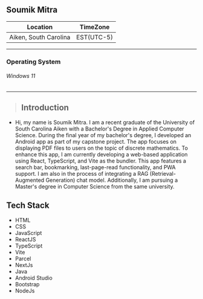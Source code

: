 ## Soumik Mitra

Location                  |   TimeZone
--------                  |   --------
 Aiken, South Carolina    |   EST(UTC-5)

***

### Operating System
###### Windows 11

***

> ## Introduction

* Hi, my name is Soumik Mitra. I am a recent graduate of the University of South Carolina Aiken with a Bachelor's Degree in Applied Computer Science. During the final year of my bachelor's degree, I developed an Android app as part of my capstone project. The app focuses on displaying PDF files to users on the topic of discrete mathematics. To enhance this app, I am currently developing a web-based application using React, TypeScript, and Vite as the bundler. This app features a search bar, bookmarking, last-page-read functionality, and PWA support. I am also in the process of integrating a RAG (Retrieval-Augmented Generation) chat model. Additionally, I am pursuing a Master's degree in Computer Science from the same university.

## Tech Stack
* HTML
* CSS
* JavaScript
* ReactJS
* TypeScript
* Vite
* Parcel
* NextJs
* Java
* Android Studio
* Bootstrap
* NodeJs
